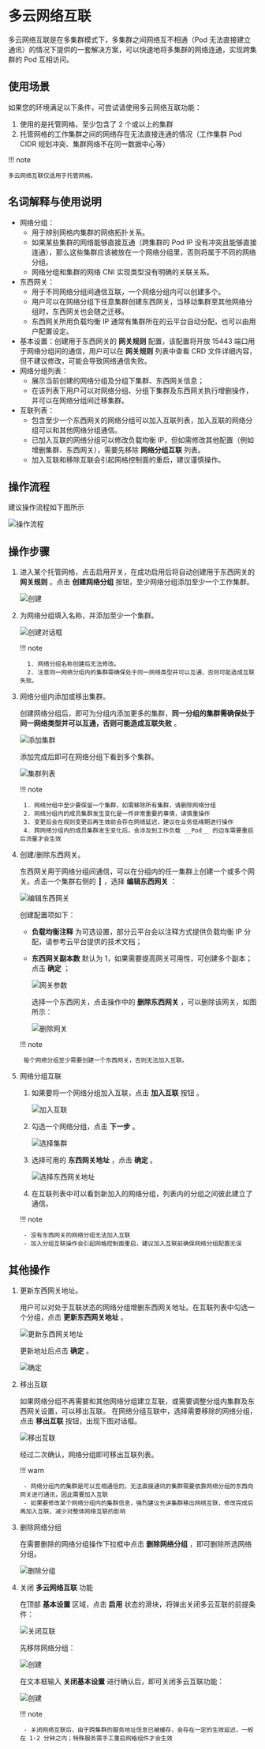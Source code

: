 # 多云网络互联

多云网络互联是在多集群模式下，多集群之间网络互不相通（Pod 无法直接建立通讯）的情况下提供的一套解决方案，可以快速地将多集群的网络连通，实现跨集群的 Pod 互相访问。

## 使用场景

如果您的环境满足以下条件，可尝试请使用多云网络互联功能：

1. 使用的是托管网格，至少包含了 2 个或以上的集群
2. 托管网格的工作集群之间的网络存在无法直接连通的情况（工作集群 Pod CIDR 规划冲突、集群网络不在同一数据中心等）

!!! note

    多云网络互联仅适用于托管网格。

## 名词解释与使用说明

- 网络分组：
    - 用于辨别网格内集群的网络拓扑关系。
    - 如果某些集群的网络能够直接互通（跨集群的 Pod IP 没有冲突且能够直接连通），那么这些集群应该被放在一个网络分组里，否则将属于不同的网络分组。
    - 网络分组和集群的网络 CNI 实现类型没有明确的关联关系。
- 东西网关：
    - 用于不同网络分组间通信互联，一个网络分组内可以创建多个。
    - 用户可以在网络分组下任意集群创建东西网关，当移动集群至其他网络分组时，东西网关也会随之迁移。
    - 东西网关所用负载均衡 IP 通常有集群所在的云平台自动分配，也可以由用户配置设定。
- 基本设置：创建用于东西网关的 __网关规则__ 配置，该配置将开放 15443 端口用于网络分组间的通信，用户可以在 __网关规则__ 列表中查看 CRD 文件详细内容，但不建议修改，可能会导致网络通信失败。
- 网络分组列表：
    - 展示当前创建的网络分组及分组下集群、东西网关信息；
    - 在该列表下用户可以对网络分组、分组下集群及东西网关执行增删操作，并可以在网络分组间迁移集群。
- 互联列表：
    - 包含至少一个东西网关的网络分组可以加入互联列表，加入互联的网络分组可以和其他网络分组通信。
    - 已加入互联的网络分组可以修改负载均衡 IP，但如需修改其他配置（例如增删集群、东西网关），需要先移除 __网络分组互联__ 列表。
    - 加入互联和移除互联会引起网格控制面的重启，建议谨慎操作。

## 操作流程

建议操作流程如下图所示

![操作流程](https://docs.daocloud.io/daocloud-docs-images/docs/mspider/images/ci-process.png)

## 操作步骤

1. 进入某个托管网格，点击启用开关，在成功启用后将自动创建用于东西网关的 __网关规则__ 。点击 __创建网络分组__ 按钮，至少网络分组添加至少一个工作集群。

    ![创建](https://docs.daocloud.io/daocloud-docs-images/docs/mspider/images/ci-CreateGroupButton.jpg)

1. 为网络分组填入名称，并添加至少一个集群。

    ![创建对话框](https://docs.daocloud.io/daocloud-docs-images/docs/mspider/images/ci-CreateGroupDialog.png)

    !!! note

         1. 网络分组名称创建后无法修改。
         2. 注意同一网络分组内的集群需确保处于同一网络类型并可以互通，否则可能造成互联失败。

1. 网络分组内添加或移出集群。

    创建网络分组后，即可为分组内添加更多的集群，__同一分组的集群需确保处于同一网络类型并可以互通，否则可能造成互联失败__ 。

    ![添加集群](https://docs.daocloud.io/daocloud-docs-images/docs/mspider/images/ci-AddCluster.png)

    添加完成后即可在网络分组下看到多个集群。

    ![集群列表](https://docs.daocloud.io/daocloud-docs-images/docs/mspider/images/ci-ClusterList.jpg)

    !!! note

        1. 网络分组中至少要保留一个集群，如需移除所有集群，请删除网络分组
        2. 网络分组内的成员集群发生变化是一件非常重要的事情，请慎重操作
        3. 变更后会在规则变更后再生效前会存在网络延迟，建议在业务低峰期进行操作
        4. 跨网络分组内的成员集群发生变化后，会涉及到工作负载 __Pod__ 的边车需要重启后流量才会生效

1. 创建/删除东西网关。

    东西网关用于网络分组间通信，可以在分组内的任一集群上创建一个或多个网关。点击一个集群右侧的 __┇__ ，选择 __编辑东西网关__ ：

    ![编辑东西网关](https://docs.daocloud.io/daocloud-docs-images/docs/mspider/images/ci-destirule01.png)

    创建配置项如下：

    - __负载均衡注释__ 为可选设置，部分云平台会以注释方式提供负载均衡 IP 分配，请参考云平台提供的技术文档；
    - __东西网关副本数__ 默认为 1，如果需要提高网关可用性，可创建多个副本；点击 __确定__ ；

        ![网关参数](https://docs.daocloud.io/daocloud-docs-images/docs/mspider/images/ci-destirule02.png)

        选择一个东西网关，点击操作中的 __删除东西网关__ ，可以删除该网关，如图所示：

        ![删除网关](https://docs.daocloud.io/daocloud-docs-images/docs/mspider/images/ci-destirule03.png)

    !!! note

        每个网络分组至少需要创建一个东西网关，否则无法加入互联。

1. 网络分组互联

    1. 如果要将一个网络分组加入互联，点击 __加入互联__ 按钮 。

        ![加入互联](https://docs.daocloud.io/daocloud-docs-images/docs/mspider/images/ci-join.png)

    2. 勾选一个网络分组，点击 __下一步__ 。

        ![选择集群](https://docs.daocloud.io/daocloud-docs-images/docs/mspider/images/ci-join01.png)

    3. 选择可用的 __东西网关地址__ ，点击 __确定__ 。

        ![选择东西网关地址](https://docs.daocloud.io/daocloud-docs-images/docs/mspider/images/ci-join02.png)

    4. 在互联列表中可以看到新加入的网络分组，列表内的分组之间彼此建立了通信。

    !!! note

        - 没有东西网关的网络分组无法加入互联
        - 加入分组互联操作会引起网格控制面重启，建议加入互联前确保网络分组配置无误

## 其他操作

1. 更新东西网关地址。

    用户可以对处于互联状态的网络分组增删东西网关地址。在互联列表中勾选一个分组，点击 __更新东西网关地址__ 。

    ![更新东西网关地址](https://docs.daocloud.io/daocloud-docs-images/docs/mspider/images/ci-update.png)

    更新地址后点击 __确定__ 。

    ![确定](https://docs.daocloud.io/daocloud-docs-images/docs/mspider/images/ci-update01.png)

1. 移出互联

    如果网络分组不再需要和其他网络分组建立互联，或需要调整分组内集群及东西网关设置，可以移出互联。
    在网络分组互联中，选择需要移除的网络分组，点击 __移出互联__ 按钮，出现下图对话框。

    ![移出互联](https://docs.daocloud.io/daocloud-docs-images/docs/mspider/images/ci-removeclusterfromC.png)

    经过二次确认，网络分组即可移出互联列表。

    !!! warn

        - 网络分组内的集群是可以互相通信的，无法直接通讯的集群需要依靠网络分组的东西向网关进行通讯，因此需要加入互联
        - 如果要修改某个网络分组内的集群信息，强烈建议先讲集群移出网络互联，修改完成后再加入互联，减少对整体网络互联的影响

1. 删除网络分组

    在需要删除的网络分组操作下拉框中点击 __删除网络分组__ ，即可删除所选网络分组。

    ![删除分组](https://docs.daocloud.io/daocloud-docs-images/docs/mspider/images/ci-deletegroup.png)

1. 关闭 __多云网络互联__ 功能

    在顶部 __基本设置__ 区域，点击 __启用__ 状态的滑块，将弹出关闭多云互联的前提条件：

    ![关闭互联](https://docs.daocloud.io/daocloud-docs-images/docs/mspider/images/ci-closeinterconn.png)

    先移除网络分组：

    ![创建](https://docs.daocloud.io/daocloud-docs-images/docs/mspider/images/ci-closedoublecheck.png)

    在文本框输入 __关闭基本设置__ 进行确认后，即可关闭多云互联功能：

    ![创建](https://docs.daocloud.io/daocloud-docs-images/docs/mspider/images/ci-closed.png)

    !!! note

        - 关闭网络互联后，由于跨集群的服务地址信息已被缓存，会存在一定的生效延迟，一般在 1-2 分钟之内；特殊服务需手工重启网格组件才会生效
